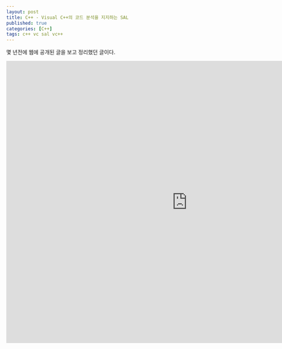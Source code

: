 ```yaml
---
layout: post
title: C++ - Visual C++의 코드 분석을 지지하는 SAL
published: true
categories: [C++]
tags: c++ vc sal vc++
---
```

몇 년전에 웹에 공개된 글을 보고 정리했던 글이다.  
  
<iframe src="https://docs.google.com/presentation/d/e/2PACX-1vTw9TjoBL6Q8sHgtRO0MMyauv3_s1M4pRfGTxxquMETmKsrWFnCxbWxCKJs2Tps2q-3RpMGeFAri1eQ/embed?start=false&loop=false&delayms=3000" frameborder="0" width="960" height="749" allowfullscreen="true" mozallowfullscreen="true" webkitallowfullscreen="true"></iframe>  
  